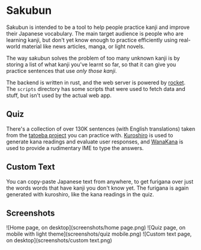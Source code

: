 # Sakubun

Sakubun is intended to be a tool to help people practice kanji and improve their Japanese
vocabulary. The main target audience is people who are learning kanji, but don't yet know
enough to practice efficiently using real-world material like news articles, manga, or light
novels.

The way sakubun solves the problem of too many unknown kanji is by storing a list of what
kanji you've learnt so far, so that it can give you practice sentences that use _only
those kanji_.

The backend is written in rust, and the web server is powered by [rocket][1]. The `scripts`
directory has some scripts that were used to fetch data and stuff, but isn't used by the actual web
app.

## Quiz

There's a collection of over 130K sentences (with English translations) taken from the [tatoeba
project][2] you can practice with. [Kuroshiro][3] is used to generate kana readings and evaluate
user responses, and [WanaKana][4] is used to provide a rudimentary IME to type the answers.

## Custom Text

You can copy-paste Japanese text from anywhere, to get furigana over just the words words that have
kanji you don't know yet. The furigana is again generated with kuroshiro, like the kana readings in
the quiz.

## Screenshots

![Home page, on desktop](screenshots/home page.png)
![Quiz page, on mobile with light theme](screenshots/quiz mobile.png)
![Custom text page, on desktop](screenshots/custom text.png)

[1]: https://rocket.rs/
[2]: https://tatoeba.org/
[3]: https://github.com/hexenq/kuroshiro
[4]: https://github.com/WaniKani/WanaKana
